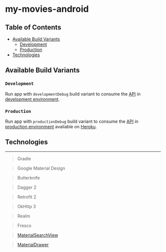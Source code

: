# my-movies-android

## Table of Contents

- [Available Build Variants](#available-build-variants)
  - [Development](#development)
  - [Production](#production)
- [Technologies](#technologies)

## Available Build Variants

### `Development`

Run app with `developmentDebug` build variant to consume the [API](https://github.com/WellingtonCosta/my-movies-api) in [development environment](https://github.com/WellingtonCosta/my-movies-api/blob/master/README.md#development).<br>

### `Production`

Run app with `productionDebug` build variant to consume the [API](https://github.com/WellingtonCosta/my-movies-api) in [production environment](https://github.com/WellingtonCosta/my-movies-api/blob/master/README.md#production) avaliable on [Heroku](https://my-movies-api.herokuapp.com/).<br>

## Technologies

----------------------------
> Gradle

> Google Material Design

> Butterknife

> Dagger 2

> Retrofit 2

> OkHttp 3

> Realm

> Fresco

> [MaterialSearchView](https://github.com/MiguelCatalan/MaterialSearchView)

> [MaterialDrawer](https://github.com/mikepenz/MaterialDrawer)

